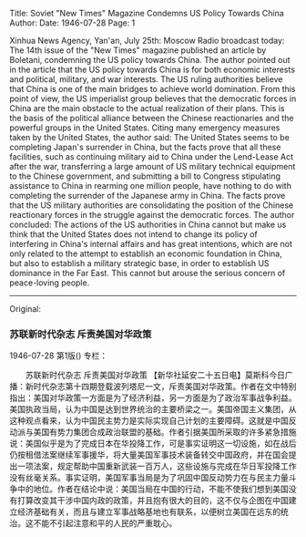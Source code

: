 Title: Soviet "New Times" Magazine Condemns US Policy Towards China
Author:
Date: 1946-07-28
Page: 1

Xinhua News Agency, Yan'an, July 25th: Moscow Radio broadcast today: The 14th issue of the "New Times" magazine published an article by Boletani, condemning the US policy towards China. The author pointed out in the article that the US policy towards China is for both economic interests and political, military, and war interests. The US ruling authorities believe that China is one of the main bridges to achieve world domination. From this point of view, the US imperialist group believes that the democratic forces in China are the main obstacle to the actual realization of their plans. This is the basis of the political alliance between the Chinese reactionaries and the powerful groups in the United States. Citing many emergency measures taken by the United States, the author said: The United States seems to be completing Japan's surrender in China, but the facts prove that all these facilities, such as continuing military aid to China under the Lend-Lease Act after the war, transferring a large amount of US military technical equipment to the Chinese government, and submitting a bill to Congress stipulating assistance to China in rearming one million people, have nothing to do with completing the surrender of the Japanese army in China. The facts prove that the US military authorities are consolidating the position of the Chinese reactionary forces in the struggle against the democratic forces. The author concluded: The actions of the US authorities in China cannot but make us think that the United States does not intend to change its policy of interfering in China's internal affairs and has great intentions, which are not only related to the attempt to establish an economic foundation in China, but also to establish a military strategic base, in order to establish US dominance in the Far East. This cannot but arouse the serious concern of peace-loving people.



<hr /> 

Original: 


### 苏联新时代杂志  斥责美国对华政策

1946-07-28
第1版()
专栏：

　　苏联新时代杂志
    斥责美国对华政策
    【新华社延安二十五日电】莫斯科今日广播：新时代杂志第十四期登载波列塔尼一文，斥责美国对华政策。作者在文中特别指出：美国对华政策一方面是为了经济利益，另一方面是为了政治军事战争利益。美国执政当局，认为中国是达到世界统治的主要桥梁之一。美国帝国主义集团，从这种观点看来，认为中国民主势力是实际实现自己计划的主要障碍。这就是中国反动派与美国有势力集团合成政治联盟的基础。作者引据美国所采取的许多紧急措施说：美国似乎是为了完成日本在华投降工作，可是事实证明这一切设施，如在战后仍按租借法案继续军事援华，将大量美国军事技术装备转交中国政府，并在国会提出一项法案，规定帮助中国重新武装一百万人，这些设施与完成在华日军投降工作没有丝毫关系。事实证明，美国军事当局是为了巩固中国反动势力在与民主力量斗争中的地位。作者在结论中说：美国当局在中国的行动，不能不使我们想到美国没有打算改变其干涉中国内政的政策，并且抱有很大的目的，这不仅与企图在中国建立经济基础有关，而且与建立军事战略基地也有联系，以便树立美国在远东的统治。这不能不引起注意和平的人民的严重耽心。
